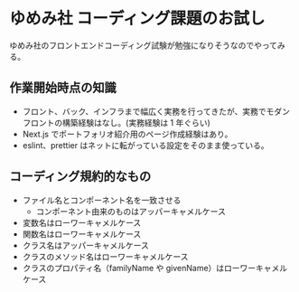 # ゆめみ社 コーディング課題のお試し

ゆめみ社のフロントエンドコーディング試験が勉強になりそうなのでやってみる。

## 作業開始時点の知識

- フロント、バック、インフラまで幅広く実務を行ってきたが、実務でモダンフロントの構築経験はなし。(実務経験は 1 年ぐらい)
- Next.js でポートフォリオ紹介用のページ作成経験はあり。
- eslint、prettier はネットに転がっている設定をそのまま使っている。

## コーディング規約的なもの

- ファイル名とコンポーネント名を一致させる
  - コンポーネント由来のものはアッパーキャメルケース
- 変数名はローワーキャメルケース
- 関数名はローワーキャメルケース
- クラス名はアッパーキャメルケース
- クラスのメソッド名はローワーキャメルケース
- クラスのプロパティ名（familyName や givenName）はローワーキャメルケース
